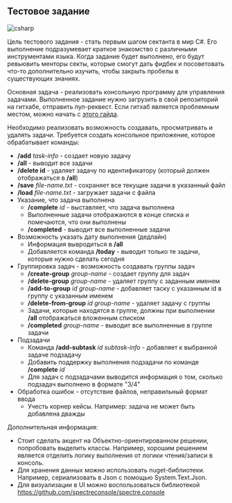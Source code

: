 ## Тестовое задание

![csharp](https://user-images.githubusercontent.com/89847233/174072320-d1beea85-724c-4e8e-b48b-fabd99a63099.png)

Цель тестового задания - стать первым шагом сектанта в мир C#. Его выполнение подразумевает краткое знакомство с различными инструментами языка. Когда задание будет выполнено, его будут ревьювить менторы секты, которые смогут дать фидбек и посоветовать что-то дополнительно изучить, чтобы закрыть пробелы в существующих знаниях.

Основная задача - реализовать консольную программу для управления задачами. Выполненное задание нужно загрузить в свой репозиторий на гитхабе, отправить пул-реквест. Если гитхаб является проблемным местом, можно начать с [этого гайда](articles/working-with-github/README.md).

Необходимо реализовать возможность создавать, просматривать и удалять задачи. Требуется создать консольное приложение, которое обрабатывает команды:
- **/add** *task-info* - создает новую задачу
- **/all** - выводит все задачи
- **/delete id** - удаляет задачу по идентификатору (который должен отображаться в **/all**)
- **/save** *file-name.txt* - сохраняет все текущие задачи в указанный файл
- **/load** *file-name.txt* - загружает задачи с файла
- Указание, что задача выполнена
  - **/complete** *id* - выставляет, что задача выполнена
  - Выполненные задачи отображаются в конце списка и помечаются, что они выполнены
  - **/completed** - выводит все выполненные задачи
- Возможность указать дату выполнения (дедлайн)
  - Информация вывродиться в **/all**
  - Добавляется команда **/today** - выводит только те задачи, которые нужно сделать сегодня
- Группировка задач - возможность создавать группы задач
  - **/create-group** *group-name* - создает группу для задач
  - **/delete-group** *group-name* - удаляет группу с заданным именем
  - **/add-to-group** *id* *group-name* - добавляет таску с указанным id в группу с указанным именем
  - **/delete-from-group** *id* *group-name* - удаляет задачу c группы
  - Задачи, которые находятся в группе, должны при выполнении **/all** отображаться вложенным списком
  - **/completed** *group-name* - выводит все выполненные в группе задачи
- Подзадачи
  - Команда **/add-subtask** *id* *subtask-info* - добавляет к выбранной задаче подзадачу
  - Добавить поддержку выполнения подзадачи по команде **/complete** *id* 
  - Для задач с подзадачами выводится информация о том, сколько подзадач выполнено в формате "3/4"
- Обработка ошибок - отсутствие файлов, неправильный формат ввода
  - Учесть корнер кейсы. Например: задача не может быть добавлена дважды

Дополнительная информация:
- Стоит сделать акцент на Объектно-ориентированном решении, попробовать выделить классы. Например, хорошим решением является отделить логику выполнения от логики чтения/записи в консоль.
- Для хранения данных можно использовать nuget-библиотеки. Например, сериализовать в Json с помощью System.Text.Json.
- Для визуализации в UI можно воспользоваться библиотекой https://github.com/spectreconsole/spectre.console
